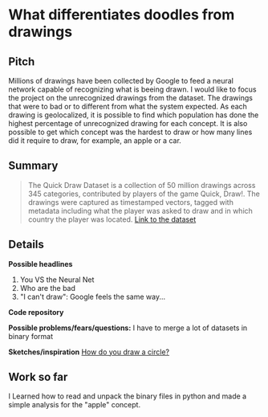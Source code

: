 # What differentiates doodles from drawings

## Pitch
Millions of drawings have been collected by Google to feed a neural network capable of recognizing what is beeing drawn. I would like to focus the project on the unrecognized drawings from the dataset. The drawings that were to bad or to different from what the system expected.
As each drawing is geolocalized, it is possible to find which population has done the highest percentage of unrecognized drawing for each concept. It is also possible to get which concept was the hardest to draw or how many lines did it require to draw, for example, an apple or a car.

## Summary
>The Quick Draw Dataset is a collection of 50 million drawings across 345 categories, contributed by players of the game Quick, Draw!. The drawings were captured as timestamped vectors, tagged with metadata including what the player was asked to draw and in which country the player was located.
[Link to the dataset](https://github.com/googlecreativelab/quickdraw-dataset)  

## Details

**Possible headlines**

1. You VS the Neural Net
2. Who are the bad
3. "I can't draw": Google feels the same way...

**Code repository**

**Possible problems/fears/questions:**
I have to merge a lot of datasets in binary format

**Sketches/inspiration**
[How do you draw a circle?](https://qz.com/994486/the-way-you-draw-circles-says-a-lot-about-you/)

## Work so far
I Learned how to read and unpack the binary files in python and made a simple analysis for the "apple" concept.
